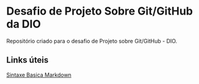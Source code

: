 # Desafio de Projeto Sobre Git/GitHub da DIO
Repositório criado para o desafio de Projeto sobre Git/GitHub - DIO.

## Links úteis
[Sintaxe Basica Markdown](https://www.markdownguide.org/basic-syntax/)

